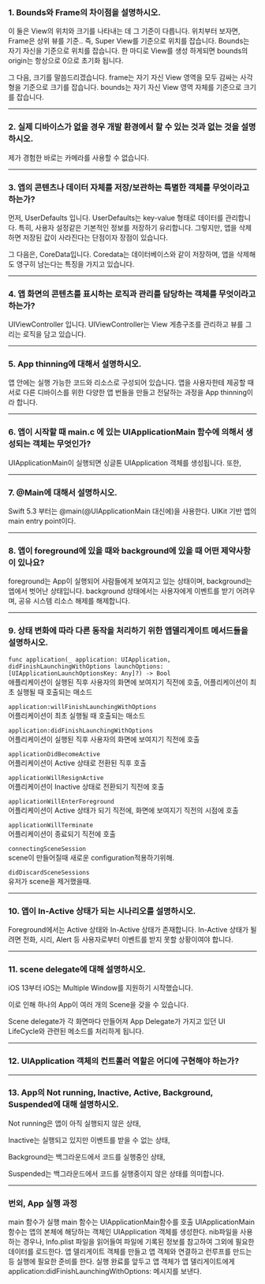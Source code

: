 ### 1. Bounds와 Frame의 차이점을 설명하시오.
이 둘은 View의 위치와 크기를 나타내는 데 그 기준이 다릅니다. 
위치부터 보자면, Frame은 상위 뷰를 기준.. 즉, Super View를 기준으로 위치를 잡습니다. Bounds는 자기 자신을 기준으로 위치를 잡습니다. 한 마디로 View를 생성 하게되면 bounds의 origin는 항상으로 0으로 초기화 됩니다.

그 다음, 크기를 말씀드리겠습니다. frame는 자기 자신 View 영역을 모두 감싸는 사각형을 기준으로 크기를 잡습니다. bounds는 자기 자신 View 영역 자체를 기준으로 크기를 잡습니다.

---

### 2. 실제 디바이스가 없을 경우 개발 환경에서 할 수 있는 것과 없는 것을 설명하시오.

제가 경험한 바로는 카메라를 사용할 수 없습니다.

---

### 3. 앱의 콘텐츠나 데이터 자체를 저장/보관하는 특별한 객체를 무엇이라고 하는가?

먼저, UserDefaults 입니다.
UserDefaults는 key-value 형태로 데이터를 관리합니다. 특히, 사용자 설정같은 기본적인 정보를 저장하기 유리합니다. 그렇지만, 앱을 삭제하면 저장된 값이 사라진다는 단점이자 장점이 있습니다.

그 다음은, CoreData입니다.
Coredata는 데이터베이스와 같이 저장하며, 앱을 삭제해도 영구히 남는다는 특징을 가지고 있습니다. 

---

### 4. 앱 화면의 콘텐츠를 표시하는 로직과 관리를 담당하는 객체를 무엇이라고 하는가?

UIViewController 입니다. UIViewController는 View 게층구조를 관리하고 뷰를 그리는 로직을 담고 있습니다.

---

### 5. App thinning에 대해서 설명하시오.

앱 안에는 실행 가능한 코드와 리소스로 구성되어 있습니다. 앱을 사용자한테 제공할 때 서로 다른 디바이스를 위한 다양한 앱 번들을 만들고 전달하는 과정을 App thinning이라 합니다.

---

### 6. 앱이 시작할 때 main.c 에 있는 UIApplicationMain 함수에 의해서 생성되는 객체는 무엇인가?

UIApplicationMain이 실행되면 싱글톤 UIApplication 객체를 생성됩니다.
또한, 

---

### 7. @Main에 대해서 설명하시오.

Swift 5.3 부터는 @main(@UIApplicationMain 대신에)을 사용한다.
UIKit 기반 앱의 main entry point이다.

---

### 8. 앱이 foreground에 있을 때와 background에 있을 때 어떤 제약사항이 있나요?

foreground는 App이 실행되어 사람들에게 보여지고 있는 상태이며, background는 엡에서 벗어난 상태입니다. 
background 상태에서는 사용자에게 이벤트를 받기 어려우며, 공유 시스템 리소스 해제를 해제합니다.

---

### 9. 상태 변화에 따라 다른 동작을 처리하기 위한 앱델리게이트 메서드들을 설명하시오.

`func application(_ application: UIApplication, didFinishLaunchingWithOptions launchOptions: [UIApplicationLaunchOptionsKey: Any]?) -> Bool`  
애플리케이션이 실행된 직후 사용자의 화면에 보여지기 직전에 호출, 어플리케이션이 최초 실행될 때 호출되는 매소드

`application:willFinishLaunchingWithOptions`  
어플리케이션이 최초 실행될 때 호출되는 매소드

`application:didFinishLaunchingWithOptions`  
어플리케이션이 실행된 직후 사용자의 화면에 보여지기 직전에 호출

`applicationDidBecomeActive`  
어플리케이션이 Active 상태로 전환된 직후 호출

`applicationWillResignActive`  
어플리케이션이 Inactive 상태로 전환되기 직전에 호출

`applicationWillEnterForeground`  
어플리케이션이 Active 상태가 되기 직전에, 화면에 보여지기 직전의 시점에 호출

`applicationWillTerminate`  
어플리케이션이 종료되기 직전에 호출

`connectingSceneSession`  
scene이 만들어질때 새로운 configuration적용하기위해.

`didDiscardSceneSessions`  
유저가 scene을 제거했을때.


---

### 10. 앱이 In-Active 상태가 되는 시나리오를 설명하시오.

Foreground에서는 Active 상태와 In-Active 상태가 존재합니다. In-Active 상태가 될려면 전화, 시리, Alert 등 사용자로부터 이벤트를 받지 못할 상황이여야 합니다.

---

### 11. scene delegate에 대해 설명하시오.

iOS 13부터 iOS는 Multiple Window를 지원하기 시작했습니다.

이로 인해 하나의 App이 여러 개의 Scene을 갖을 수 있습니다.

Scene delegate가 각 화면마다 만들어져 App Delegate가 가지고 있던 UI LifeCycle와 관련된 메소드를 처리하게 됩니다.

---

### 12. UIApplication 객체의 컨트롤러 역할은 어디에 구현해야 하는가?


---

### 13. App의 Not running, Inactive, Active, Background, Suspended에 대해 설명하시오.

Not running은 앱이 아직 실행되지 않은 상태,

Inactive는 실행되고 있지만 이벤트를 받을 수 없는 상태,

Background는 백그라운드에서 코드를 실행중인 상태, 

Suspended는 백그라운드에서 코드를 실행중이지 않은 상태를 의미합니다.

---

### 번외, App 실행 과정

main 함수가 실행
main 함수는 UIApplicationMain함수를 호출
UIApplicationMain함수는 앱의 본체에 해당하는 객체인 UIApplication 객체를 생성한다.
nib파일을 사용하는 경우나, Info.plist 파일을 읽어들여 파일에 기록된 정보를 참고하여 그외에 필요한 데이터를 로드한다.
앱 델리게이트 객체를 만들고 앱 객체와 연결하고 런루프를 만드는 등 실행에 필요한 준비를 한다.
실행 완료를 앞두고 앱 객체가 앱 델리게이트에게 application:didFinishLaunchingWithOptions: 메시지를 보낸다.